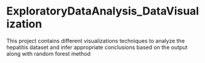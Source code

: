 # ExploratoryDataAnalysis_DataVisualization
This project contains different visualizations techniques to analyze the hepatitis dataset and infer appropriate conclusions based on the output along with random forest method
